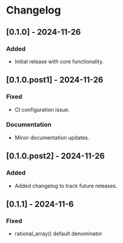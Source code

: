 # Changelog

## [0.1.0] - 2024-11-26
### Added
- Initial release with core functionality.

## [0.1.0.post1] - 2024-11-26
### Fixed
- CI configuration issue.
### Documentation
- Minor documentation updates.

## [0.1.0.post2] - 2024-11-26
### Added
- Added changelog to track future releases.

## [0.1.1] - 2024-11-6
### Fixed
- rational_array() default denominator
